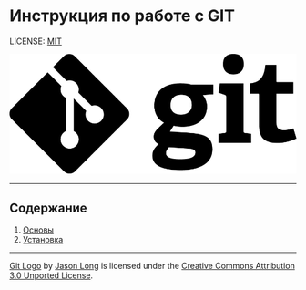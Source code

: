 # Инструкция по работе с GIT

LICENSE: [MIT](./license.md)

[![git-logo](/img/Git-logo.svg.png)](https://git-scm.com/ "git-scm.com")

---

## Содержание  

1. [Основы](1.fundamental.md)
2. [Установка](2.installation.md)

---
[Git Logo](https://git-scm.com/downloads/logos) by [Jason Long](https://twitter.com/jasonlong) is licensed under the [Creative Commons Attribution 3.0 Unported License](https://creativecommons.org/licenses/by/3.0/).